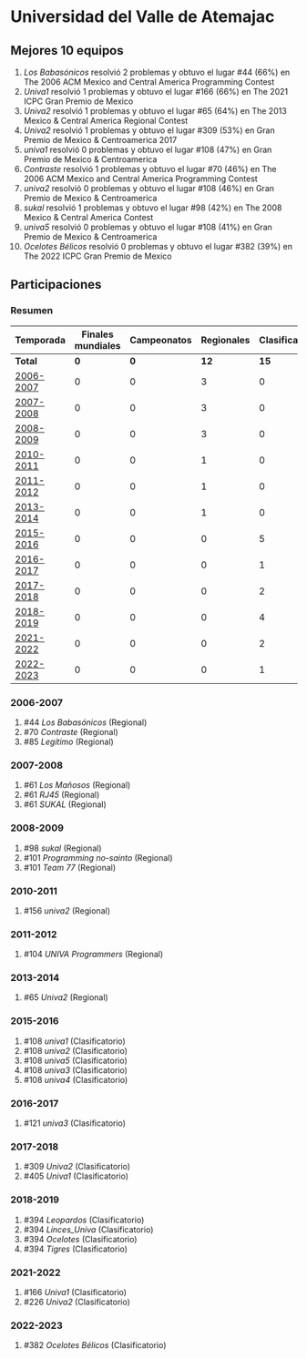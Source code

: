 ---
---

# Universidad del Valle de Atemajac

## Mejores 10 equipos

1. _Los Babasónicos_ resolvió 2 problemas y obtuvo el lugar #44 (66%) en The 2006 ACM Mexico and Central America Programming Contest
1. _Univa1_ resolvió 1 problemas y obtuvo el lugar #166 (66%) en The 2021 ICPC Gran Premio de Mexico
1. _Univa2_ resolvió 1 problemas y obtuvo el lugar #65 (64%) en The 2013 Mexico & Central America Regional Contest
1. _Univa2_ resolvió 1 problemas y obtuvo el lugar #309 (53%) en Gran Premio de Mexico & Centroamerica 2017
1. _univa1_ resolvió 0 problemas y obtuvo el lugar #108 (47%) en Gran Premio de Mexico & Centroamerica
1. _Contraste_ resolvió 1 problemas y obtuvo el lugar #70 (46%) en The 2006 ACM Mexico and Central America Programming Contest
1. _univa2_ resolvió 0 problemas y obtuvo el lugar #108 (46%) en Gran Premio de Mexico & Centroamerica
1. _sukal_ resolvió 1 problemas y obtuvo el lugar #98 (42%) en The 2008 Mexico & Central America Contest
1. _univa5_ resolvió 0 problemas y obtuvo el lugar #108 (41%) en Gran Premio de Mexico & Centroamerica
1. _Ocelotes Bélicos_ resolvió 0 problemas y obtuvo el lugar #382 (39%) en The 2022 ICPC Gran Premio de Mexico

## Participaciones

### Resumen

| Temporada | Finales mundiales | Campeonatos | Regionales | Clasificatorios | Equipos |
| --- | --- | --- | --- | --- | --- |
| **Total** | **0** | **0** | **12** | **15** | **27** |
| [2006-2007](#2006-2007) | 0 | 0 | 3 | 0 | 3 |
| [2007-2008](#2007-2008) | 0 | 0 | 3 | 0 | 3 |
| [2008-2009](#2008-2009) | 0 | 0 | 3 | 0 | 3 |
| [2010-2011](#2010-2011) | 0 | 0 | 1 | 0 | 1 |
| [2011-2012](#2011-2012) | 0 | 0 | 1 | 0 | 1 |
| [2013-2014](#2013-2014) | 0 | 0 | 1 | 0 | 1 |
| [2015-2016](#2015-2016) | 0 | 0 | 0 | 5 | 5 |
| [2016-2017](#2016-2017) | 0 | 0 | 0 | 1 | 1 |
| [2017-2018](#2017-2018) | 0 | 0 | 0 | 2 | 2 |
| [2018-2019](#2018-2019) | 0 | 0 | 0 | 4 | 4 |
| [2021-2022](#2021-2022) | 0 | 0 | 0 | 2 | 2 |
| [2022-2023](#2022-2023) | 0 | 0 | 0 | 1 | 1 |

### 2006-2007

1. #44 _Los Babasónicos_ (Regional)
1. #70 _Contraste_ (Regional)
1. #85 _Legítimo_ (Regional)

### 2007-2008

1. #61 _Los Mañosos_ (Regional)
1. #61 _RJ45_ (Regional)
1. #61 _SUKAL_ (Regional)

### 2008-2009

1. #98 _sukal_ (Regional)
1. #101 _Programming no-sainto_ (Regional)
1. #101 _Team 77_ (Regional)

### 2010-2011

1. #156 _univa2_ (Regional)

### 2011-2012

1. #104 _UNIVA Programmers_ (Regional)

### 2013-2014

1. #65 _Univa2_ (Regional)

### 2015-2016

1. #108 _univa1_ (Clasificatorio)
1. #108 _univa2_ (Clasificatorio)
1. #108 _univa5_ (Clasificatorio)
1. #108 _univa3_ (Clasificatorio)
1. #108 _univa4_ (Clasificatorio)

### 2016-2017

1. #121 _univa3_ (Clasificatorio)

### 2017-2018

1. #309 _Univa2_ (Clasificatorio)
1. #405 _Univa1_ (Clasificatorio)

### 2018-2019

1. #394 _Leopardos_ (Clasificatorio)
1. #394 _Linces_Univa_ (Clasificatorio)
1. #394 _Ocelotes_ (Clasificatorio)
1. #394 _Tigres_ (Clasificatorio)

### 2021-2022

1. #166 _Univa1_ (Clasificatorio)
1. #226 _Univa2_ (Clasificatorio)

### 2022-2023

1. #382 _Ocelotes Bélicos_ (Clasificatorio)



